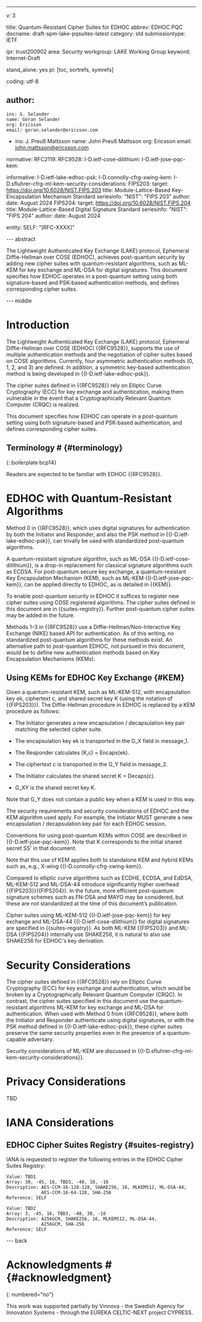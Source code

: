 ---
v: 3

title: Quantum-Resistant Cipher Suites for EDHOC
abbrev: EDHOC PQC
docname: draft-spm-lake-pqsuites-latest
category: std
submissiontype: IETF

ipr: trust200902
area: Security
workgroup: LAKE Working Group
keyword: Internet-Draft

stand_alone: yes
pi: [toc, sortrefs, symrefs]

coding: utf-8

author:
-
    ins: G. Selander
    name: Göran Selander
    org: Ericsson
    email: goran.selander@ericsson.com
-
    ins: J. Preuß Mattsson
    name: John Preuß Mattsson
    org: Ericsson
    email: john.mattsson@ericsson.com

normative:
  RFC2119:
  RFC9528:
  I-D.ietf-cose-dilithium:
  I-D.ietf-jose-pqc-kem:

informative:
  I-D.ietf-lake-edhoc-psk:
  I-D.connolly-cfrg-xwing-kem:
  I-D.sfluhrer-cfrg-ml-kem-security-considerations:
  FIPS203:
    target: https://doi.org/10.6028/NIST.FIPS.203
    title: Module-Lattice-Based Key-Encapsulation Mechanism Standard
    seriesinfo:
      "NIST": "FIPS 203"
    author:
    date: August 2024
  FIPS204:
    target: https://doi.org/10.6028/NIST.FIPS.204
    title: Module-Lattice-Based Digital Signature Standard
    seriesinfo:
      "NIST": "FIPS 204"
    author:
    date: August 2024

entity:
  SELF: "[RFC-XXXX]"

--- abstract

The Lightweight Authenticated Key Exchange (LAKE) protocol, Ephemeral Diffie-Hellman over COSE (EDHOC), achieves post-quantum security by adding new cipher suites with quantum-resistant algorithms, such as ML-KEM for key exchange and ML-DSA for digital signatures. This document specifies how EDHOC operates in a post-quantum setting using both signature-based and PSK-based authentication methods, and defines corresponding cipher suites.

--- middle


# Introduction

The Lightweight Authenticated Key Exchange (LAKE) protocol, Ephemeral Diffie-Hellman over COSE (EDHOC) {{RFC9528}}, supports the use of multiple authentication methods and the negotiation of cipher suites based on COSE algorithms. Currently, four asymmetric authentication methods (0, 1, 2, and 3) are defined. In addition, a symmetric key-based authentication method is being developed in {{I-D.ietf-lake-edhoc-psk}}.

The cipher suites defined in {{RFC9528}} rely on Elliptic Curve Cryptography (ECC) for key exchange and authentication, making them vulnerable in the event that a Cryptographically Relevant Quantum Computer (CRQC) is realized.

This document specifies how EDHOC can operate in a post-quantum setting using both signature-based and PSK-based authentication, and defines corresponding cipher suites.

## Terminology # {#terminology}

{::boilerplate bcp14}

Readers are expected to be familiar with EDHOC {{RFC9528}}.


# EDHOC with Quantum-Resistant Algorithms

Method 0 in {{RFC9528}}, which uses digital signatures for authentication by both the Initiator and Responder, and also the PSK method in {{I-D.ietf-lake-edhoc-psk}}, can trivally be used with standardized post-quantum algorithms.

A quantum-resistant signature algorithm, such as ML-DSA {{I-D.ietf-cose-dilithium}}, is a drop-in replacement for classical signature algorithms such as ECDSA. For post-quantum secure key exchange, a quantum-resistant Key Encapsulation Mechanism (KEM), such as ML-KEM {{I-D.ietf-jose-pqc-kem}}, can be applied directly to EDHOC, as is detailed in {{KEM}}.

To enable post-quantum security in EDHOC it suffices to register new cipher suites using COSE registered algorithms. The cipher suites defined in this document are in {{suites-registry}}.  Further post-quantum cipher suites may be added in the future.

Methods 1–3 in {{RFC9528}} use a Diffie-Hellman/Non-Interactive Key Exchange (NIKE) based API for authentication. As of this writing, no standardized post-quantum algorithms for these methods exist. An alternative path to post-quantum EDHOC, not pursued in this document, would be to define new authentication methods based on Key Encapsulation Mechanisms (KEMs).

## Using KEMs for EDHOC Key Exchange {#KEM}

Given a quantum-resistant KEM, such as ML-KEM-512, with encapsulation key ek, ciphertext c, and shared secret key K (using the notation of {{FIPS203}}). The Diffie-Hellman procedure in EDHOC is replaced by a KEM procedure as follows:

* The Initiator generates a new encapsulation / decapsulation key pair matching the selected cipher suite.

* The encapsulation key ek is transported in the G_X field in message_1.

* The Responder calculates (K,c) = Encaps(ek).

* The ciphertext c is transported in the G_Y field in message_2.

* The Initiator calculates the shared secret K = Decaps(c).

* G_XY is the shared secret key K.

Note that G_Y does not contain a public key when a KEM is used in this way.

The security requirements and security considerations of EDHOC and the KEM algorithm used apply. For example, the Initiator MUST generate a new encapsulation / decapsulation key pair for each EDHOC session.

Conventions for using post-quantum KEMs within COSE are described in {{I-D.ietf-jose-pqc-kem}}. Note that K corresponds to the initial shared secret SS' in that document.

Note that this use of KEM applies both to standalone KEM and hybrid KEMs such as, e.g., X-wing {{I-D.connolly-cfrg-xwing-kem}}.

Compared to elliptic curve algorithms such as ECDHE, ECDSA, and EdDSA, ML-KEM-512 and ML-DSA-44 introduce significantly higher overhead {{FIPS203}}{{FIPS204}}. In the future, more efficient post-quantum signature schemes such as FN-DSA and MAYO may be considered, but these are not standardized at the time of this document’s publication.

Cipher suites using ML-KEM-512 {{I-D.ietf-jose-pqc-kem}} for key exchange and ML-DSA-44 {{I-D.ietf-cose-dilithium}} for digital signatures are specified in {{suites-registry}}. As both ML-KEM {{FIPS203}} and ML-DSA {{FIPS204}} internally use SHAKE256, it is natural to also use SHAKE256 for EDHOC's key derivation.

# Security Considerations

The cipher suites defined in {{RFC9528}} rely on Elliptic Curve Cryptography (ECC) for key exchange and authentication, which would be broken by a Cryptographically Relevant Quantum Computer (CRQC). In contrast, the cipher suites specified in this document use the quantum-resistant algorithms ML-KEM for key exchange and ML-DSA for authentication. When used with Method 0 from {{RFC9528}}, where both the Initiator and Responder authenticate using digital signatures, or with the PSK method defined in {{I-D.ietf-lake-edhoc-psk}}, these cipher suites preserve the same security properties even in the presence of a quantum-capable adversary.

Security considerations of ML-KEM are discussed in {{I-D.sfluhrer-cfrg-ml-kem-security-considerations}}.

# Privacy Considerations

TBD

# IANA Considerations

## EDHOC Cipher Suites Registry {#suites-registry}

IANA is requested to register the following entries in the EDHOC Cipher Suites Registry:

~~~~~~~~~~~~~~~~~~~~~~~
Value: TBD1
Array: 30, -45, 16, TBD3, -48, 10, -16
Description: AES-CCM-16-128-128, SHAKE256, 16, MLKEM512, ML-DSA-44,
             AES-CCM-16-64-128, SHA-256
Reference: SELF
~~~~~~~~~~~~~~~~~~~~~~~

~~~~~~~~~~~~~~~~~~~~~~~
Value: TBD2
Array: 3, -45, 16, TBD3, -48, 30, -16
Description: A256GCM, SHAKE256, 16, MLKEM512, ML-DSA-44,
             A256GCM, SHA-256
Reference: SELF
~~~~~~~~~~~~~~~~~~~~~~~

--- back


# Acknowledgments # {#acknowledgment}
{: numbered="no"}

This work was supported partially by Vinnova - the Swedish Agency for Innovation Systems - through the EUREKA CELTIC-NEXT project CYPRESS.
